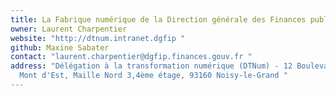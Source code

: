 ```yaml
---
title: La Fabrique numérique de la Direction générale des Finances publiques (DGFiP)
owner: Laurent Charpentier
website: "http://dtnum.intranet.dgfip "
github: Maxine Sabater
contact: "laurent.charpentier@dgfip.finances.gouv.fr "
address: "Délégation à la transformation numérique (DTNum) - 12 Boulevard du
  Mont d'Est, Maille Nord 3,4ème étage, 93160 Noisy-le-Grand "
---
```

